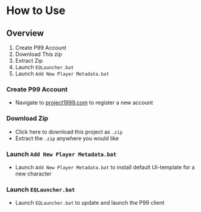 # How to Use

## Overview
1. Create P99 Account
2. Download This zip
3. Extract Zip
4. Launch `EQLauncher.bat`
5. Launch `Add New Player Metadata.bat`

### Create P99 Account
* Navigate to [project1999.com](project1999.com) to register a new account

### Download Zip
* Click here to download this project as `.zip`
* Extract the `.zip` anywhere you would like

### Launch `Add New Player Metadata.bat`
* Launch `Add New Player Metadata.bat` to install default UI-template for a new character

### Launch `EQLauncher.bat`
* Launch `EQLauncher.bat` to update and launch the P99 client
